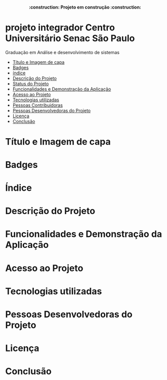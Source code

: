 <h4 align = "center">
    :construction: Projeto em construção :construction:
</h4>

# projeto integrador Centro Universitário Senac São Paulo
 Graduação em Análise e desenvolvimento de sistemas


* [Título e Imagem de capa](#Título-e-Imagem-de-capa)
* [Badges](#badges)
* [índice]()
* [Descrição do Projeto](#descrição-do-projeto)
* [Status do Projeto](:construction:)
* [Funcionalidades e Demonstração da Aplicação](#funcionalidades-e-demonstração-da-aplicação)
* [Acesso ao Projeto](#acesso-ao-projeto)
* [Tecnologias utilizadas](#tecnologias-utilizadas)
* [Pessoas Contribuidoras](#pessoas-contribuidoras)
* [Pessoas Desenvolvedoras do Projeto](#pessoas-desenvolvedoras)
* [Licença](#licença)
* [Conclusão](#conclusão)

# Título e Imagem de capa

# Badges

# Índice 

# Descrição do Projeto

# Funcionalidades e Demonstração da Aplicação

# Acesso ao Projeto

# Tecnologias utilizadas

# Pessoas Desenvolvedoras do Projeto

# Licença

# Conclusão


